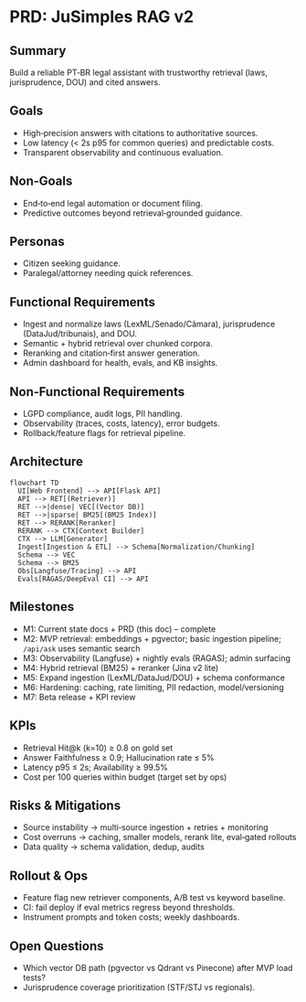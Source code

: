 # PRD: JuSimples RAG v2

## Summary
Build a reliable PT‑BR legal assistant with trustworthy retrieval (laws, jurisprudence, DOU) and cited answers.

## Goals
- High‑precision answers with citations to authoritative sources.
- Low latency (< 2s p95 for common queries) and predictable costs.
- Transparent observability and continuous evaluation.

## Non‑Goals
- End‑to‑end legal automation or document filing.
- Predictive outcomes beyond retrieval‑grounded guidance.

## Personas
- Citizen seeking guidance.
- Paralegal/attorney needing quick references.

## Functional Requirements
- Ingest and normalize laws (LexML/Senado/Câmara), jurisprudence (DataJud/tribunais), and DOU.
- Semantic + hybrid retrieval over chunked corpora.
- Reranking and citation‑first answer generation.
- Admin dashboard for health, evals, and KB insights.

## Non‑Functional Requirements
- LGPD compliance, audit logs, PII handling.
- Observability (traces, costs, latency), error budgets.
- Rollback/feature flags for retrieval pipeline.

## Architecture
```mermaid
flowchart TD
  UI[Web Frontend] --> API[Flask API]
  API --> RET[(Retriever)]
  RET -->|dense| VEC[(Vector DB)]
  RET -->|sparse| BM25[(BM25 Index)]
  RET --> RERANK[Reranker]
  RERANK --> CTX[Context Builder]
  CTX --> LLM[Generator]
  Ingest[Ingestion & ETL] --> Schema[Normalization/Chunking]
  Schema --> VEC
  Schema --> BM25
  Obs[Langfuse/Tracing] --> API
  Evals[RAGAS/DeepEval CI] --> API
```

## Milestones
- M1: Current state docs + PRD (this doc) – complete
- M2: MVP retrieval: embeddings + pgvector; basic ingestion pipeline; `/api/ask` uses semantic search
- M3: Observability (Langfuse) + nightly evals (RAGAS); admin surfacing
- M4: Hybrid retrieval (BM25) + reranker (Jina v2 lite)
- M5: Expand ingestion (LexML/DataJud/DOU) + schema conformance
- M6: Hardening: caching, rate limiting, PII redaction, model/versioning
- M7: Beta release + KPI review

## KPIs
- Retrieval Hit@k (k=10) ≥ 0.8 on gold set
- Answer Faithfulness ≥ 0.9; Hallucination rate ≤ 5%
- Latency p95 ≤ 2s; Availability ≥ 99.5%
- Cost per 100 queries within budget (target set by ops)

## Risks & Mitigations
- Source instability → multi‑source ingestion + retries + monitoring
- Cost overruns → caching, smaller models, rerank lite, eval‑gated rollouts
- Data quality → schema validation, dedup, audits

## Rollout & Ops
- Feature flag new retriever components, A/B test vs keyword baseline.
- CI: fail deploy if eval metrics regress beyond thresholds.
- Instrument prompts and token costs; weekly dashboards.

## Open Questions
- Which vector DB path (pgvector vs Qdrant vs Pinecone) after MVP load tests?
- Jurisprudence coverage prioritization (STF/STJ vs regionals).
